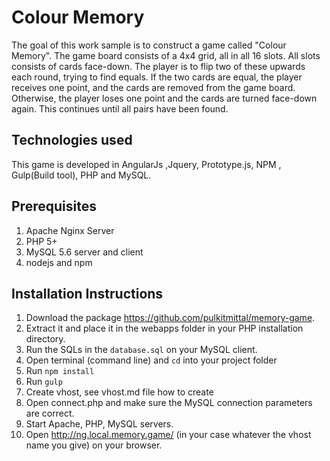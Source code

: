 # Colour Memory

The goal of this work sample is to construct a game called "Colour Memory". The game board consists of a 4x4 grid, all in all 16 slots. All slots consists of cards face-down. The player is to flip two of these upwards each round, trying to find equals. If the two cards are equal, the player receives one point, and the cards are removed from the game board. Otherwise, the player loses one point and the cards are turned face-down again. This continues until all pairs have been found.

## Technologies used

This game is developed in AngularJs ,Jquery, Prototype.js, NPM , Gulp(Build tool), PHP and MySQL.

## Prerequisites

1. Apache Nginx Server
2. PHP 5+
3. MySQL 5.6 server and client
4. nodejs and npm

## Installation Instructions

1. Download the package https://github.com/pulkitmittal/memory-game.
2. Extract it and place it in the webapps folder in your PHP installation directory.
3. Run the SQLs in the `database.sql` on your MySQL client.
4. Open terminal (command line) and `cd` into your project folder 
5. Run `npm install`
6. Run `gulp`
6. Create vhost, see vhost.md file how to create
6. Open connect.php and make sure the MySQL connection parameters are correct.
7. Start Apache, PHP, MySQL servers.
8. Open http://ng.local.memory.game/ (in your case whatever the vhost name you give) on your browser.